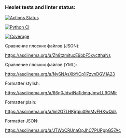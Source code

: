 ### Hexlet tests and linter status:
[![Actions Status](https://github.com/Alexander-kkk/python-project-50/actions/workflows/hexlet-check.yml/badge.svg)](https://github.com/Alexander-kkk/python-project-50/actions)

[![Python CI](https://github.com/Alexander-kkk/python-project-50/actions/workflows/pyci.yml/badge.svg)](https://github.com/Alexander-kkk/python-project-50/actions/workflows/pyci.yml)

[![Coverage](https://sonarcloud.io/api/project_badges/measure?project=Alexander-kkk_python-project-502&metric=coverage)](https://sonarcloud.io/summary/new_code?id=Alexander-kkk_python-project-502)

Сравнение плоских файлов (JSON):

 https://asciinema.org/a/Zh8tzmitucE9bbF5xvctthaNs


Сравнение плоских файлов (YML):

 https://asciinema.org/a/NySNAsXbYiCp1i7zvnDGV1A23

Formatter stylish:

https://asciinema.org/a/86q0JdwtNa1IdmqJmwLL9OMIr

Formatter plain:

https://asciinema.org/a/im2G7LHKjrgju09nMvFHXwQds

Formatter JSON:

https://asciinema.org/a/JTWoCRUnaOpJhC7PUPppG57Ac